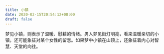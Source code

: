 ```yaml
---
title: 小镇
date: 2020-02-15T20:54:12+08:00
draft: false
---
```


梦见小镇，则表示了温暖、慰藉的情绪。男人梦见街灯明亮，看来温暖亲切的小镇，还可能象征对某个女性的留恋。如果梦中小镇在山顶上，还象征着内心对智慧、天堂的向往。